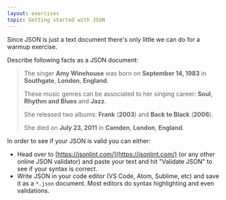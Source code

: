 ```yaml
---
layout: exercises
topic: Getting started with JSON
---
```


Since JSON is just a text document there's only little we can do for a warmup exercise.

Describe following facts as a JSON document:

> The singer **Amy Winehouse** was born on **September 14, 1983** in **Southgate**, **London**, **England**.
>
> These music genres can be associated to her singing career: **Soul**, **Rhythm and Blues** and **Jazz**.
>
> She released two albums: **Frank** (**2003**) and **Back to Black** (**2006**).
>
> She died on **July 23, 2011** in **Camden**, **London**, **England**.

In order to see if your JSON is valid you can either:

* Head over to [https://jsonlint.com/](https://jsonlint.com/) (or any other online JSON validator) and paste your text and hit "Validate JSON" to see if your syntax is correct.
* Write JSON in your code editor (VS Code, Atom, Sublime, etc) and save it as a `*.json` document. Most editors do syntax highlighting and even validations.
